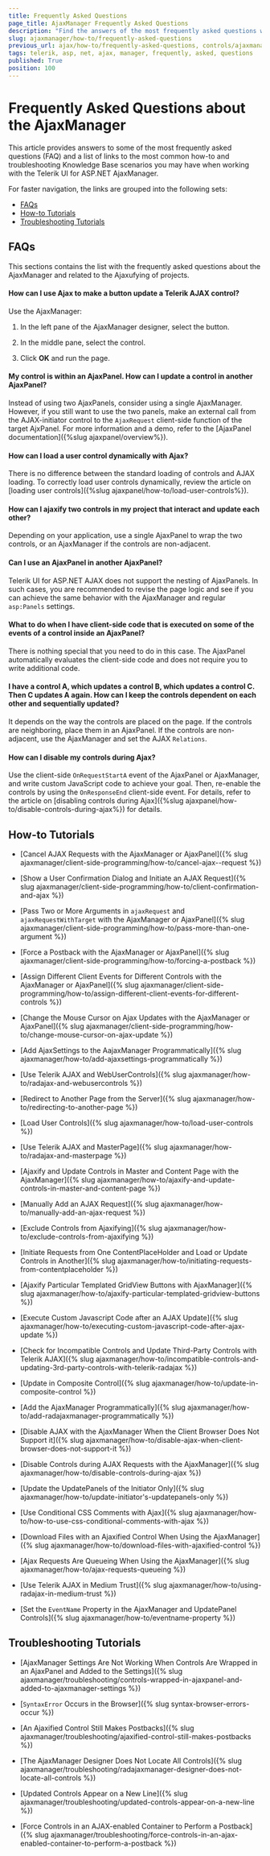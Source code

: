 ```yaml
---
title: Frequently Asked Questions
page_title: AjaxManager Frequently Asked Questions
description: "Find the answers of the most frequently asked questions when working with the Telerik UI for ASP.NET AjaxManager."
slug: ajaxmanager/how-to/frequently-asked-questions
previous_url: ajax/how-to/frequently-asked-questions, controls/ajaxmanager/how-to/frequently-asked-questions
tags: telerik, asp, net, ajax, manager, frequently, asked, questions
published: True
position: 100
---
```


# Frequently Asked Questions about the AjaxManager

This article provides answers to some of the most frequently asked questions (FAQ) and a list of links to the most common how-to and troubleshooting Knowledge Base scenarios you may have when working with the Telerik UI for ASP.NET AjaxManager. 

For faster navigation, the links are grouped into the following sets:

 - [FAQs](#faqs)
 - [How-to Tutorials](#how-to-tutorials)
 - [Troubleshooting Tutorials](#troubleshooting-tutorials)

## FAQs

This sections contains the list with the frequently asked questions about the AjaxManager and related to the Ajaxufying of projects.   

#### How can I use Ajax to make a button update a Telerik AJAX control?

Use the AjaxManager: 

1. In the left pane of the AjaxManager designer, select the button. 

1. In the middle pane, select the control. 

1. Click **OK** and run the page.

#### My control is within an AjaxPanel. How can I update a control in another AjaxPanel?

Instead of using two AjaxPanels, consider using a single AjaxManager. However, if you still want to use the two panels, make an external call from the AJAX-initiator control to the `AjaxRequest` client-side function of the target AjxPanel. For more information and a demo, refer to the [AjaxPanel documentation]({%slug ajaxpanel/overview%}).

#### How can I load a user control dynamically with Ajax?

There is no difference between the standard loading of controls and AJAX loading. To correctly load user controls dynamically, review the article on [loading user controls]({%slug ajaxpanel/how-to/load-user-controls%}).

#### How can I ajaxify two controls in my project that interact and update each other?

Depending on your application, use a single AjaxPanel to wrap the two controls, or an AjaxManager if the controls are non-adjacent.

#### Can I use an AjaxPanel in another AjaxPanel?

Telerik UI for ASP.NET AJAX does not support the nesting of AjaxPanels. In such cases, you are recommended to revise the page logic and see if you can achieve the same behavior with the AjaxManager and regular `asp:Panels` settings.

#### What to do when I have client-side code that is executed on some of the events of a control inside an AjaxPanel?
  
There is nothing special that you need to do in this case. The AjaxPanel automatically evaluates the client-side code and does not require you to write additional code.

#### I have a control A, which updates a control B, which updates a control C. Then C updates A again. How can I keep the controls dependent on each other and sequentially updated?

It depends on the way the controls are placed on the page. If the controls are neighboring, place them in an AjaxPanel. If the controls are non-adjacent, use the AjaxManager and set the AJAX `Relations`.

#### How can I disable my controls during Ajax?

Use the client-side `OnRequestStartA` event of the AjaxPanel or AjaxManager, and write custom JavaScript code to achieve your goal. Then, re-enable the controls by using the `OnResponseEnd` client-side event. For details, refer to the article on [disabling controls during Ajax]({%slug ajaxpanel/how-to/disable-controls-during-ajax%}) for details.


## How-to Tutorials

* [Cancel AJAX Requests with the AjaxManager or AjaxPanel]({% slug ajaxmanager/client-side-programming/how-to/cancel-ajax--request %})

* [Show a User Confirmation Dialog and Initiate an AJAX Request]({% slug ajaxmanager/client-side-programming/how-to/client-confirmation-and-ajax %})

* [Pass Two or More Arguments in `ajaxRequest` and `ajaxRequestWithTarget` with the AjaxManager or AjaxPanel]({% slug ajaxmanager/client-side-programming/how-to/pass-more-than-one-argument %})

* [Force a Postback with the AjaxManager or AjaxPanel]({% slug ajaxmanager/client-side-programming/how-to/forcing-a-postback %})

* [Assign Different Client Events for Different Controls with the AjaxManager or AjaxPanel]({% slug ajaxmanager/client-side-programming/how-to/assign-different-client-events-for-different-controls %})

* [Change the Mouse Cursor on Ajax Updates with the AjaxManager or AjaxPanel]({% slug ajaxmanager/client-side-programming/how-to/change-mouse-cursor-on-ajax-update %})
  
* [Add AjaxSettings to the AajaxManager Programmatically]({% slug ajaxmanager/how-to/add-ajaxsettings-programmatically %})

* [Use Telerik AJAX and WebUserControls]({% slug ajaxmanager/how-to/radajax-and-webusercontrols %})

* [Redirect to Another Page from the Server]({% slug ajaxmanager/how-to/redirecting-to-another-page %})

* [Load User Controls]({% slug ajaxmanager/how-to/load-user-controls %})

* [Use Telerik AJAX and MasterPage]({% slug ajaxmanager/how-to/radajax-and-masterpage %})

* [Ajaxify and Update Controls in Master and Content Page with the AjaxManager]({% slug ajaxmanager/how-to/ajaxify-and-update-controls-in-master-and-content-page %})

* [Manually Add an AJAX Request]({% slug ajaxmanager/how-to/manually-add-an-ajax-request %})

* [Exclude Controls from Ajaxifying]({% slug ajaxmanager/how-to/exclude-controls-from-ajaxifying %})

* [Initiate Requests from One ContentPlaceHolder and Load or Update Controls in Another]({% slug ajaxmanager/how-to/initiating-requests-from-contentplaceholder %})

* [Ajaxify Particular Templated GridView Buttons with AjaxManager]({% slug ajaxmanager/how-to/ajaxify-particular-templated-gridview-buttons %})

* [Execute Custom Javascript Code after an AJAX Update]({% slug ajaxmanager/how-to/executing-custom-javascript-code-after-ajax-update %})
  
* [Check for Incompatible Controls and Update Third-Party Controls with Telerik AJAX]({% slug ajaxmanager/how-to/incompatible-controls-and-updating-3rd-party-controls-with-telerik-radajax %})

* [Update in Composite Control]({% slug ajaxmanager/how-to/update-in-composite-control %})

* [Add the AjaxManager Programmatically]({% slug ajaxmanager/how-to/add-radajaxmanager-programmatically %})

* [Disable AJAX with the AjaxManager When the Client Browser Does Not Support it]({% slug ajaxmanager/how-to/disable-ajax-when-client-browser-does-not-support-it %})

* [Disable Controls during AJAX Requests with the AjaxManager]({% slug ajaxmanager/how-to/disable-controls-during-ajax %})

* [Update the UpdatePanels of the Initiator Only]({% slug ajaxmanager/how-to/update-initiator's-updatepanels-only %})
  
* [Use Conditional CSS Comments with Ajax]({% slug ajaxmanager/how-to/how-to-use-css-conditional-comments-with-ajax %})

* [Download Files with an Ajaxified Control When Using the AjaxManager]({% slug ajaxmanager/how-to/download-files-with-ajaxified-control %})

* [Ajax Requests Are Queueing When Using the AjaxManager]({% slug ajaxmanager/how-to/ajax-requests-queueing %})

* [Use Telerik AJAX in Medium Trust]({% slug ajaxmanager/how-to/using-radajax-in-medium-trust %})

* [Set the `EventName` Property in the AjaxManager and UpdatePanel Controls]({% slug ajaxmanager/how-to/eventname-property %})
  

## Troubleshooting Tutorials

* [AjaxManager Settings Are Not Working When Controls Are Wrapped in an AjaxPanel and Added to the Settings]({% slug ajaxmanager/troubleshooting/controls-wrapped-in-ajaxpanel-and-added-to-ajaxmanager-settings %})

* [`SyntaxError` Occurs in the Browser]({% slug syntax-browser-errors-occur %})

* [An Ajaxified Control Still Makes Postbacks]({% slug ajaxmanager/troubleshooting/ajaxified-control-still-makes-postbacks %})

* [The AjaxManager Designer Does Not Locate All Controls]({% slug ajaxmanager/troubleshooting/radajaxmanager-designer-does-not-locate-all-controls %})

* [Updated Controls Appear on a New Line]({% slug ajaxmanager/troubleshooting/updated-controls-appear-on-a-new-line %})

* [Force Controls in an AJAX-enabled Container to Perform a Postback]({% slug ajaxmanager/troubleshooting/force-controls-in-an-ajax-enabled-container-to-perform-a-postback %})



